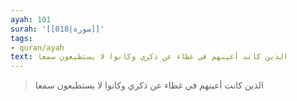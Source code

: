 ```yaml
---
ayah: 101
surah: '[[018|سورة]]'
tags:
- quran/ayah
text: الذين كانت أعينهم في غطاء عن ذكري وكانوا لا يستطيعون سمعا
---
```

> الذين كانت أعينهم في غطاء عن ذكري وكانوا لا يستطيعون سمعا
